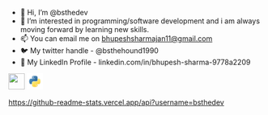 - 👋 Hi, I’m @bsthedev
- 👀 I’m interested in programming/software development and i am always moving forward by learning new skills.
- 📫 You can email me on bhupeshsharmajan11@gmail.com
- 🐦 My twitter handle - @bsthehound1990
- 💼 My LinkedIn Profile - linkedin.com/in/bhupesh-sharma-9778a2209

<img height="32" width="32" src="https://cdn.jsdelivr.net/npm/simple-icons@v4/icons/python.svg" />
<img height="32" width="32" src="https://raw.githubusercontent.com/github/explore/80688e429a7d4ef2fca1e82350fe8e3517d3494d/topics/python/python.png" />

https://github-readme-stats.vercel.app/api?username=bsthedev

<!---
bsthedev/bsthedev is a ✨ special ✨ repository because its `README.md` (this file) appears on your GitHub profile.
You can click the Preview link to take a look at your changes.
--->
